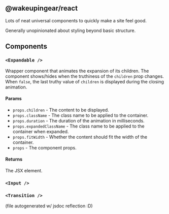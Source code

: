 ## @wakeupingear/react

Lots of neat universal components to quickly make a site feel good.

Generally unopinionated about styling beyond basic structure.

## Components

### `<Expandable />`
Wrapper component that animates the expansion of its children.
The component shows/hides when the truthiness of the `children` prop changes. When `false`, the last truthy value of `children` is displayed during the closing animation.

#### Params

* `props.children` - The content to be displayed.
* `props.className` - The class name to be applied to the container.
* `props.duration` - The duration of the animation in milliseconds.
* `props.expandedClassName` - The class name to be applied to the container when expanded.
* `props.fitWidth` - Whether the content should fit the width of the container.
* `props` - The component props.

#### Returns

The JSX element.
 

### `<Input />`

### `<Transition />`



(file autogenerated w/ jsdoc reflection :D)